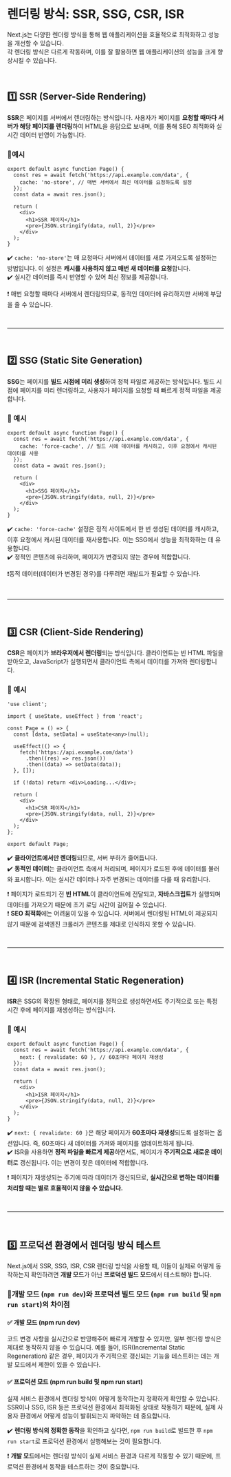 # 렌더링 방식: SSR, SSG, CSR, ISR
Next.js는 다양한 렌더링 방식을 통해 웹 애플리케이션을 효율적으로 최적화하고 성능을 개선할 수 있습니다.  
각 렌더링 방식은 다르게 작동하며, 이를 잘 활용하면 웹 애플리케이션의 성능을 크게 향상시킬 수 있습니다.

<br>

## 1️⃣ SSR (Server-Side Rendering)
**SSR**은 페이지를 서버에서 렌더링하는 방식입니다. 사용자가 페이지를 **요청할 때마다 서버가 해당 페이지를 렌더링**하여 HTML을 응답으로 보내며, 이를 통해 SEO 최적화와 실시간 데이터 반영이 가능합니다.

### 🔹예시
```tsx
export default async function Page() {
  const res = await fetch('https://api.example.com/data', {
    cache: 'no-store', // 매번 서버에서 최신 데이터를 요청하도록 설정
  });
  const data = await res.json();

  return (
    <div>
      <h1>SSR 페이지</h1>
      <pre>{JSON.stringify(data, null, 2)}</pre>
    </div>
  );
}
```

✔️ `cache: 'no-store'`는 매 요청마다 서버에서 데이터를 새로 가져오도록 설정하는 방법입니다. 이 설정은 **캐시를 사용하지 않고 매번 새 데이터를 요청**합니다.   
✔️ 실시간 데이터를 즉시 반영할 수 있어 최신 정보를 제공합니다.  

❗ 매번 요청할 때마다 서버에서 렌더링되므로, 동적인 데이터에 유리하지만 서버에 부담을 줄 수 있습니다.  

<br>

- - - 

<br>

## 2️⃣ SSG (Static Site Generation)
**SSG**는 페이지를 **빌드 시점에 미리 생성**하여 정적 파일로 제공하는 방식입니다. 빌드 시점에 페이지를 미리 렌더링하고, 사용자가 페이지를 요청할 때 빠르게 정적 파일을 제공합니다.

### 🔹 예시
```tsx
export default async function Page() {
  const res = await fetch('https://api.example.com/data', {
    cache: 'force-cache', // 빌드 시에 데이터를 캐시하고, 이후 요청에서 캐시된 데이터를 사용
  });
  const data = await res.json();

  return (
    <div>
      <h1>SSG 페이지</h1>
      <pre>{JSON.stringify(data, null, 2)}</pre>
    </div>
  );
}
```
✔️ `cache: 'force-cache'` 설정은 정적 사이트에서 한 번 생성된 데이터를 캐시하고, 이후 요청에서 캐시된 데이터를 재사용합니다. 이는 SSG에서 성능을 최적화하는 데 유용합니다.  
✔️ 정적인 콘텐츠에 유리하며, 페이지가 변경되지 않는 경우에 적합합니다.  

❗동적 데이터(데이터가 변경된 경우)를 다루려면 재빌드가 필요할 수 있습니다.

<br>

- - - 

<br>

## 3️⃣ CSR (Client-Side Rendering)
**CSR**은 페이지가 **브라우저에서 렌더링**되는 방식입니다. 클라이언트는 빈 HTML 파일을 받아오고, JavaScript가 실행되면서 클라이언트 측에서 데이터를 가져와 렌더링합니다.

### 🔹 예시
```tsx
'use client';

import { useState, useEffect } from 'react';

const Page = () => {
  const [data, setData] = useState<any>(null);

  useEffect(() => {
    fetch('https://api.example.com/data')
      .then((res) => res.json())
      .then((data) => setData(data));
  }, []);

  if (!data) return <div>Loading...</div>;

  return (
    <div>
      <h1>CSR 페이지</h1>
      <pre>{JSON.stringify(data, null, 2)}</pre>
    </div>
  );
};

export default Page;
```
✔️ **클라이언트에서만 렌더링**되므로, 서버 부하가 줄어듭니다.  
✔️ **동적인 데이터**는 클라이언트 측에서 처리되며, 페이지가 로드된 후에 데이터를 불러와 표시합니다. 이는 실시간 데이터나 자주 변경되는 데이터를 다룰 때 유리합니다.  

❗ 페이지가 로드되기 전 **빈 HTML**이 클라이언트에 전달되고, **자바스크립트**가 실행되며 데이터를 가져오기 때문에 초기 로딩 시간이 길어질 수 있습니다.  
❗ **SEO 최적화**에는 어려움이 있을 수 있습니다. 서버에서 렌더링된 HTML이 제공되지 않기 때문에 검색엔진 크롤러가 콘텐츠를 제대로 인식하지 못할 수 있습니다.

<br>

- - - 

<br>

## 4️⃣ ISR (Incremental Static Regeneration)
**ISR**은 SSG의 확장된 형태로, 페이지를 정적으로 생성하면서도 주기적으로 또는 특정 시간 후에 페이지를 재생성하는 방식입니다.

### 🔹 예시
```tsx
export default async function Page() {
  const res = await fetch('https://api.example.com/data', {
    next: { revalidate: 60 }, // 60초마다 페이지 재생성
  });
  const data = await res.json();

  return (
    <div>
      <h1>ISR 페이지</h1>
      <pre>{JSON.stringify(data, null, 2)}</pre>
    </div>
  );
}
```
✔️ `next: { revalidate: 60 }`은 해당 페이지가 **60초마다 재생성**되도록 설정하는 옵션입니다. 즉, 60초마다 새 데이터를 가져와 페이지를 업데이트하게 됩니다.  
✔️ ISR을 사용하면 **정적 파일을 빠르게 제공**하면서도, 페이지가 **주기적으로 새로운 데이터**로 갱신됩니다. 이는 변경이 잦은 데이터에 적합합니다.

❗ 페이지가 재생성되는 주기에 따라 데이터가 갱신되므로, **실시간으로 변하는 데이터를 처리할 때는 별로 효율적이지 않을 수 있습니다.**

<br>

- - -

<br>

## 5️⃣ 프로덕션 환경에서 렌더링 방식 테스트
Next.js에서 SSR, SSG, ISR, CSR 렌더링 방식을 사용할 때, 이들이 실제로 어떻게 동작하는지 확인하려면 **개발 모드**가 아닌 **프로덕션 빌드 모드**에서 테스트해야 합니다.

### 🔹개발 모드 (`npm run dev`)와 프로덕션 빌드 모드 (`npm run build` 및 `npm run start`)의 차이점

#### ✅ 개발 모드 (npm run dev)
코드 변경 사항을 실시간으로 반영해주어 빠르게 개발할 수 있지만, 일부 렌더링 방식은 제대로 동작하지 않을 수 있습니다. 예를 들어, ISR(Incremental Static Regeneration) 같은 경우, 페이지가 주기적으로 갱신되는 기능을 테스트하는 데는 개발 모드에서 제한이 있을 수 있습니다.

#### ✅ 프로덕션 모드 (npm run build 및 npm run start)
실제 서비스 환경에서 렌더링 방식이 어떻게 동작하는지 정확하게 확인할 수 있습니다. SSR이나 SSG, ISR 등은 프로덕션 환경에서 최적화된 상태로 작동하기 때문에, 실제 사용자 환경에서 어떻게 성능이 발휘되는지 파악하는 데 중요합니다.

✔️ **렌더링 방식의 정확한 동작**을 확인하고 싶다면, `npm run build`로 빌드한 후 `npm run start`로 프로덕션 환경에서 실행해보는 것이 필요합니다.

❗ **개발 모드**에서는 렌더링 방식이 실제 서비스 환경과 다르게 작동할 수 있기 때문에, 프로덕션 환경에서 동작을 테스트하는 것이 중요합니다.